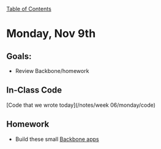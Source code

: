 [Table of Contents](/README.md)

# Monday, Nov 9th

## Goals:
* Review Backbone/homework

## In-Class Code
[Code that we wrote today](/notes/week 06/monday/code)

## Homework
* Build these small [Backbone apps](https://github.com/theironyard-frontend-nashville/assignments/tree/cohort2/week06/monday)
